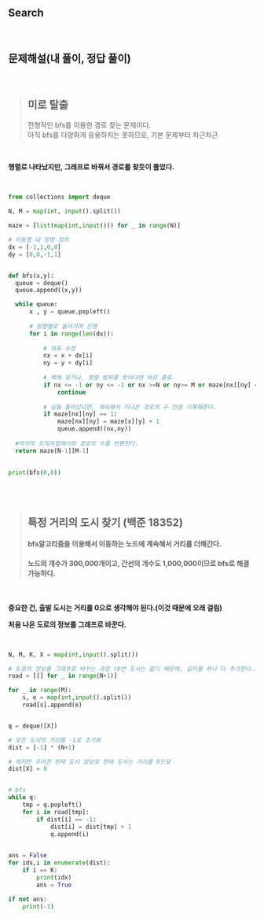 ## Search   

<br>

## 문제해설(내 풀이, 정답 풀이)   
<br>

>## 미로 탈출   
>전형적인 bfs를 이용한 경로 찾는 문제이다.    
>아직 bfs를 다양하게 응용하지는 못하므로, 기본 문제부터 차근차근   

<br>

**행렬로 나타났지만, 그래프로 바꿔서 경로를 찾듯이 풀었다.**   

<br>

```python
from collections import deque

N, M = map(int, input().split())

maze = [list(map(int,input())) for _ in range(N)]

# 이동할 네 방향 정의
dx = [-1,1,0,0]
dy = [0,0,-1,1]


def bfs(x,y):
  queue = deque()
  queue.append((x,y))

  while queue:
      x , y = queue.popleft()
      
      # 방향별로 돌아가며 진행
      for i in range(len(dx)):
      
          # 좌표 수정
          nx = x + dx[i]
          ny = y + dy[i]
          
          # 벽에 닿거나, 행렬 범위를 벗어나면 바로 종료.
          if nx <= -1 or ny <= -1 or nx >=N or ny>= M or maze[nx][ny] == 0:
              continue
          
          # 길을 들어섰다면, 계속해서 지나온 경로의 수 만큼 기록해준다.
          if maze[nx][ny] == 1:
              maze[nx][ny] = maze[x][y] + 1
              queue.append((nx,ny))
  
  #마지막 도착지점에서의 경로의 수를 반환한다.
  return maze[N-1][M-1]
    

print(bfs(0,0))
```

<br><br>

>## 특정 거리의 도시 찾기 (백준 18352)   
>#### bfs알고리즘을 이용해서 이동하는 노드에 계속해서 거리를 더해간다.   
>#### 노드의 개수가 300,000개이고, 간선의 개수도 1,000,000이므로 bfs로 해결 가능하다.   

<br>

**중요한 건, 출발 도시는 거리를 0으로 생각해야 된다.(이것 때문에 오래 걸림)**   

**처음 나온 도로의 정보를 그래프로 바꾼다.**   

<br>

```python
N, M, K, X = map(int,input().split())

# 도로의 정보를 그래프로 바꾸는 과정 (0번 도시는 없기 때문에, 길이를 하나 더 추가한다.)
road = [[] for _ in range(N+1)]

for _ in range(M):
    s, e = map(int,input().split())
    road[s].append(e)


q = deque([X])

# 모든 도시의 거리를 -1로 초기화
dist = [-1] * (N+1)

# 하지만 주어진 현재 도시 정보로 현재 도시는 거리를 0으로
dist[X] = 0


# bfs 
while q:
    tmp = q.popleft()
    for i in road[tmp]:
        if dist[i] == -1:
            dist[i] = dist[tmp] + 1
            q.append(i)
    

ans = False
for idx,i in enumerate(dist):
    if i == K:
        print(idx)
        ans = True

if not ans:
    print(-1)
        

    
    
```

